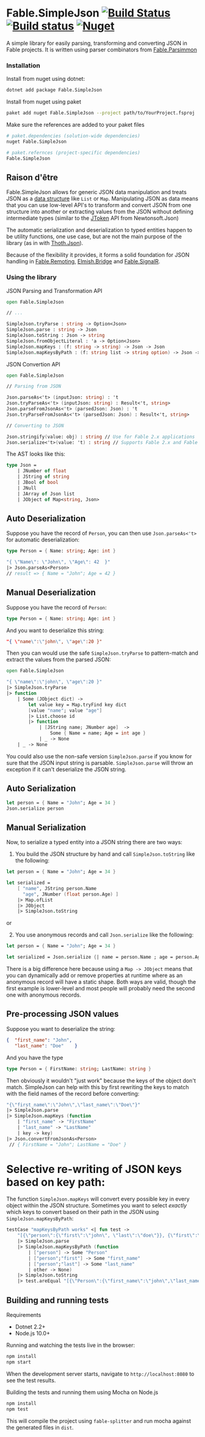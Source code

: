 # Fable.SimpleJson [![Build Status](https://travis-ci.org/Zaid-Ajaj/Fable.SimpleJson.svg?branch=master)](https://travis-ci.org/Zaid-Ajaj/Fable.SimpleJson) [![Build status](https://ci.appveyor.com/api/projects/status/i17usjpn7bbiwm9n?svg=true)](https://ci.appveyor.com/project/Zaid-Ajaj/fable-simplejson) [![Nuget](https://img.shields.io/nuget/v/Fable.SimpleJson.svg?maxAge=0&colorB=brightgreen)](https://www.nuget.org/packages/Fable.SimpleJson)

A simple library for easily parsing, transforming and converting JSON in Fable projects. It is written using parser combinators from [Fable.Parsimmon](https://github.com/Zaid-Ajaj/Fable.Parsimmon)

### Installation

Install from nuget using dotnet:

```sh
dotnet add package Fable.SimpleJson
```

Install from nuget using paket

```sh
paket add nuget Fable.SimpleJson --project path/to/YourProject.fsproj
```

Make sure the references are added to your paket files

```sh
# paket.dependencies (solution-wide dependencies)
nuget Fable.SimpleJson

# paket.refernces (project-specific dependencies)
Fable.SimpleJson
```

## Raison d'être

Fable.SimpleJson allows for generic JSON data manipulation and treats JSON as a [data structure](https://github.com/Zaid-Ajaj/Fable.SimpleJson/blob/master/src/Json.fs) like `List` or `Map`. Manipulating JSON as data means that you can use low-level API's to transform and convert JSON from one structure into another or extracting values from the JSON without defining intermediate types (similar to the [JToken](https://www.newtonsoft.com/json/help/html/CreateJsonManually.htm) API from Newtonsoft.Json)

The automatic serialization and deserialization to typed entities happen to be utility functions, one use case, but are not the main purpose of the library (as in with [Thoth.Json](https://github.com/MangelMaxime/Thoth)).

Because of the flexibility it provides, it forms a solid foundation for JSON handling in [Fable.Remoting](https://github.com/Zaid-Ajaj/Fable.Remoting), [Elmish.Bridge](https://github.com/Nhowka/Elmish.Bridge) and [Fable.SignalR](https://github.com/Shmew/Fable.SignalR).

### Using the library

JSON Parsing and Transformation API
```fs
open Fable.SimpleJson

// ...

SimpleJson.tryParse : string -> Option<Json>
SimpleJson.parse : string -> Json
SimpleJson.toString : Json -> string
SimpleJson.fromObjectLiteral : 'a -> Option<Json>
SimpleJson.mapKeys : (f: string -> string) -> Json -> Json
SimpleJson.mapKeysByPath : (f: string list -> string option) -> Json -> Json
```
JSON Convertion API
```fs
open Fable.SimpleJson

// Parsing from JSON

Json.parseAs<'t> (inputJson: string) : 't
Json.tryParseAs<'t> (inputJson: string) : Result<'t, string>
Json.parseFromJsonAs<'t> (parsedJson: Json) : 't
Json.tryParseFromJsonAs<'t> (parsedJson: Json) : Result<'t, string>

// Converting to JSON

Json.stringify(value: obj) : string // Use for Fable 2.x applications
Json.serialize<'t>(value: 't) : string // Supports Fable 2.x and Fable 3
```

The AST looks like this:
```fs
type Json =
    | JNumber of float
    | JString of string
    | JBool of bool
    | JNull
    | JArray of Json list
    | JObject of Map<string, Json>
```

## Auto Deserialization
Suppose you have the record of `Person`, you can then use `Json.parseAs<'t>` for automatic deserialization:
```fs
type Person = { Name: string; Age: int }

"{ \"Name\": \"John\", \"Age\": 42  }"
|> Json.parseAs<Person>
// result => { Name = "John"; Age = 42 }
```

## Manual Deserialization
Suppose you have the record of `Person`:
```fs
type Person = { Name: string; Age: int }
```
And you want to deserialize this string:
```json
"{ \"name\":\"john\", \"age\":20 }"
```
Then you can would use the safe `SimpleJson.tryParse` to pattern-match and extract the values from the parsed JSON:
```fs
open Fable.SimpleJson

"{ \"name\":\"john\", \"age\":20 }"
|> SimpleJson.tryParse
|> function
    | Some (JObject dict) ->
        let value key = Map.tryFind key dict
        [value "name"; value "age"]
        |> List.choose id
        |> function
            | [JString name; JNumber age]  ->
                Some { Name = name; Age = int age }
            | _ -> None
    | _ -> None
```
You could also use the non-safe version `SimpleJson.parse` if you know for sure that the JSON input string is parsable. `SimpleJson.parse` will throw an exception if it can't deserialize the JSON string.

## Auto Serialization

```fs
let person = { Name = "John"; Age = 34 }
Json.serialize person
```

## Manual Serialization

Now, to serialize a typed entity into a JSON string there are two ways:

1. You build the JSON structure by hand and call `SimpleJson.toString` like the following:

```fs
let person = { Name = "John"; Age = 34 }

let serialized =
    [ "name", JString person.Name
      "age", JNumber (float person.Age) ]
    |> Map.ofList
    |> JObject
    |> SimpleJson.toString
```

or

2. You use anonymous records and call `Json.serialize` like the following:

```fs
let person = { Name = "John"; Age = 34 }

let serialized = Json.serialize {| name = person.Name ; age = person.Age |}
```

There is a big difference here because using a `Map -> JObject` means that you can dynamically add or remove properties at runtime where as an anonymous record will have a static shape. Both ways are valid, though the first example is lower-level and most people will probably need the second one with anonymous records.

## Pre-processing JSON values
Suppose you want to deserialize the string:

```json
{  "first_name": "John",
   "last_name": "Doe"    }
```
And you have the type
```fs
type Person = { FirstName: string; LastName: string }
```
Then obviously it wouldn't "just work" because the keys of the object don't match. SimpleJson can help with this by first rewriting the keys to match with the field names of the record before converting:
```fs
"{\"first_name\":\"John\",\"last_name\":\"Doe\"}"
|> SimpleJson.parse
|> SimpleJson.mapKeys (function
    | "first_name" -> "FirstName"
    | "last_name" -> "LastName"
    | key -> key)
|> Json.convertFromJsonAs<Person>
 // { FirstName = "John"; LastName = "Doe" }
```

# Selective re-writing of JSON keys based on key path:
The function `SimpleJson.mapKeys` will convert every possible key in every object within the JSON structure. Sometimes you want to select *exactly* which keys to convert based on their path in the JSON using `SimpleJson.mapKeysByPath`:

```fs
testCase "mapKeysByPath works" <| fun test ->
    "[{\"person\":{\"first\":\"john\", \"last\":\"doe\"}}, {\"first\":\"not-mapped\"}]"
    |> SimpleJson.parse
    |> SimpleJson.mapKeysByPath (function
        | ["person"] -> Some "Person"
        | ["person";"first"] -> Some "first_name"
        | ["person";"last"] -> Some "last_name"
        | other -> None)
    |> SimpleJson.toString
    |> test.areEqual "[{\"Person\":{\"first_name\":\"john\",\"last_name\":\"doe\"}},{\"first\":\"not-mapped\"}]"
```
## Building and running tests
Requirements

 - Dotnet 2.2+
 - Node.js 10.0+


Running and watching the tests live in the browser:
```sh
npm install
npm start
```
When the development server starts, navigate to `http://localhost:8080` to see the test results.

Building the tests and running them using Mocha on Node.js
```sh
npm install
npm test
```
This will compile the project using `fable-splitter` and run mocha against the generated files in `dist`.
